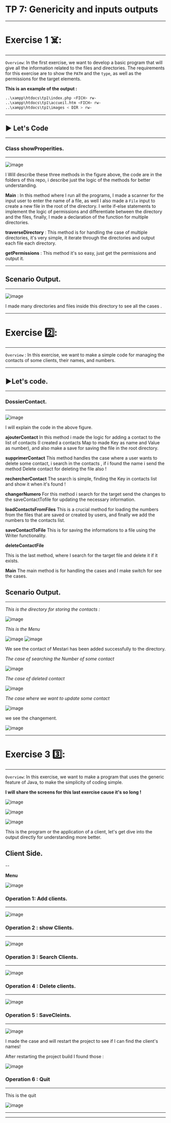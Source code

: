 # TP 7: Genericity and inputs outputs
***

# Exercise 1 ☠️:
---
`Overview`: In the first exercise, we want to develop a basic program that will give all the information related to the files and directories. The requirements for this exercise are to show the `PATH` and the `type`, as well as the permissions for the target elements.

**This is an example of the output :**

```bash
..\xampp\htdocs\tp1\index.php <FICH> rw-
..\xampp\htdocs\tp1\accueil.htm <FICH> rw-
..\xampp\htdocs\tp1\images < DIR > rw-
```

---

## ▶️ Let's Code
---
### Class showProperities.
---

![image](https://github.com/user-attachments/assets/b908f276-1cf7-4bdc-975e-f5c161421558)

I Will describe these three methods in the figure above,
the code are in the folders of this repo, i describe just the logic of the methods for better understanding.

**Main** :
In this method where I run all the programs, I made a scanner for the input user to enter the name of a file, as well I also made a `File` input to create a new file in the root of the directory. I write if-else statements to implement the logic of permissions and differentiate between the directory and the files, finally, I made a declaration of the function for multiple directories.

**traverseDirectory** :
This method is for handling the case of multiple directories, it's very simple, it iterate through the directories and output each file each directory.

**getPermissions** : 
This method it's so easy, just get the permissions and output it.

---

## Scenario Output.
---
![image](https://github.com/user-attachments/assets/b3063cd6-0645-4fd2-b542-8a8a3b266994)

I made many directories and files inside this directory to see all the cases .



***

# Exercise 2️⃣:
---
`Overview` : In this exercise, we want to make a simple code for managing the contacts of some clients, their names, and numbers.

---
## ▶️Let's code.
---

### DossierContact.
---

![image](https://github.com/user-attachments/assets/82967bcb-0810-4bb9-96fb-2fe9840bc23f)

I will explain the code in the above figure. 

**ajouterContact**
In this method i made the logic for adding a contact to the list of contacts (I created a contacts Map to made Key as name and Value as number), and also make a save for saving the file in the root directory.

**supprimerContact**
This method handles the case where a user wants to delete some contact, i search in the contacts , if i found the name i send the method Delete contact for deleting the file also !

**rechercherContact**
The search is simple, finding the Key in contacts list and show it when it's found !

**changerNumero**
For this method i search for the target send the changes to the saveContactTofile for updating the necessary information.


**loadContactsFromFiles**
This is a crucial method for loading the numbers from the files that are saved or created by users, and finally we add the numbers to the contacts list.

**saveContactToFile**
This is for saving the informations to a file using the Writer functionality.

**deleteContactFile**

This is the last method, where I search for the target file and delete it if it exists.

**Main**
The main method is for handling the cases and I make switch for see the cases.

## Scenario Output.
---
*This is the directory for storing the contacts :* 

![image](https://github.com/user-attachments/assets/46529e5c-4258-4492-a1b0-71b2226344e4)


*This is the Menu*

![image](https://github.com/user-attachments/assets/c9073d44-7cc2-4537-9776-fa96fc08dac9)
![image](https://github.com/user-attachments/assets/addf56db-d86c-40bc-b824-094cf73f32dc)

We see the contact of Mestari has been added successfully to the directory.


*The case of searching the Number of some contact*

![image](https://github.com/user-attachments/assets/a20a7abe-125a-44c5-bcd4-3726707db379)

*The case of deleted contact*

![image](https://github.com/user-attachments/assets/fa923495-7ca1-4922-adc1-b4d8eb0867e0)


*The case where we want to update some contact*

![image](https://github.com/user-attachments/assets/186d17e6-808f-49a9-b4ed-1cef2853168c)

we see the changement.

![image](https://github.com/user-attachments/assets/b8e0fac4-2b15-40c4-bd85-294bded6ac23)


***

# Exercise 3 3️⃣:
---
`Overview`: In this exercise, we want to make a program that uses the generic feature of Java, to make the simplicity of coding simple.

**I will share the screens for this last exercise cause it's so long !**

![image](https://github.com/user-attachments/assets/6cf7eb81-505d-45fd-b67d-6287968e8cf2)

![image](https://github.com/user-attachments/assets/cf5d22ad-208c-41c5-811b-9549b2b861c4)

![image](https://github.com/user-attachments/assets/268a4cc4-7e8b-4af1-b1e3-4225006d6fe6)

This is the program or the application of a client, let's get dive into the output directly for understanding more better.

## Client Side. 
--

**Menu**

![image](https://github.com/user-attachments/assets/e2f5348b-2082-4b4b-91b8-804ccdb77a49)


### Operation 1: Add clients. 
---

![image](https://github.com/user-attachments/assets/45ca35f8-1f54-4495-8a5b-522ff8e4fc1a)


### Operation 2 : show Clients.
---

![image](https://github.com/user-attachments/assets/a2a2f4a1-42bb-4482-8345-6b6aa12a8262)

### Operation 3 : Search Clients.
---

![image](https://github.com/user-attachments/assets/5716f40c-a974-4a59-9ed9-b09a7ac71b98)

### Operation 4 : Delete clients.
---

![image](https://github.com/user-attachments/assets/00080cb1-ce5f-46aa-b190-ad5d91c6b66d)

### Operation 5 : SaveCleints.
---

![image](https://github.com/user-attachments/assets/71bb212c-9821-47bb-a9ae-83dfe627beff)

I made the case and will restart the project to see if I can find the client's names!


After restarting the project build I found those : 

![image](https://github.com/user-attachments/assets/f9573805-52b8-440a-af47-a54dcac8231a)

### Operation 6 : Quit
---

This is the quit 

![image](https://github.com/user-attachments/assets/e1799870-d4f0-4aa9-904c-ebe6a89336aa)

---


****


